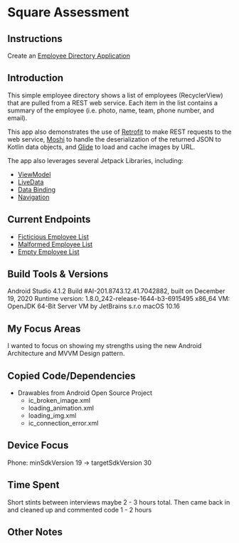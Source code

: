 Square Assessment
=================

Instructions
------------

Create an [Employee Directory Application](https://sites.google.com/squareup.com/squaremobileproject/home?authuser=0)

Introduction
------------

This simple employee directory shows a list of employees (RecyclerView) that are pulled from a REST web service. 
Each item in the list contains a summary of the employee (i.e. photo, name, team, phone number, and email). 

This app also demonstrates the use of [Retrofit](https://square.github.io/retrofit/) to make REST requests to the 
web service, [Moshi](https://github.com/square/moshi) to handle the deserialization of the 
returned JSON to Kotlin data objects, and [Glide](https://bumptech.github.io/glide/) to load and 
cache images by URL.  

The app also leverages several Jetpack Libraries, including:
- [ViewModel](https://developer.android.com/topic/libraries/architecture/viewmodel)
- [LiveData](https://developer.android.com/topic/libraries/architecture/livedata) 
- [Data Binding](https://developer.android.com/topic/libraries/data-binding/) 
- [Navigation](https://developer.android.com/topic/libraries/architecture/navigation/) 

Current Endpoints
-----------------
- [Ficticious Employee List](https://s3.amazonaws.com/sq-mobile-interview/employees.json)
- [Malformed Employee List](https://s3.amazonaws.com/sq-mobile-interview/employees_malformed.json)
- [Empty Employee List](https://s3.amazonaws.com/sq-mobile-interview/employees_empty.json)

Build Tools & Versions
----------------------
Android Studio 4.1.2
Build #AI-201.8743.12.41.7042882, built on December 19, 2020
Runtime version: 1.8.0_242-release-1644-b3-6915495 x86_64
VM: OpenJDK 64-Bit Server VM by JetBrains s.r.o
macOS 10.16

My Focus Areas
--------------

I wanted to focus on showing my strengths using the new Android Architecture and MVVM Design pattern.

Copied Code/Dependencies
------------------------
- Drawables from Android Open Source Project
    - ic_broken_image.xml
    - loading_animation.xml
    - loading_img.xml
    - ic_connection_error.xml

Device Focus
------------

Phone: minSdkVersion 19 -> targetSdkVersion 30

Time Spent
----------

Short stints between interviews maybe 2 - 3 hours total. Then came back in and cleaned up and commented code 1 - 2 hours

Other Notes
-----------
